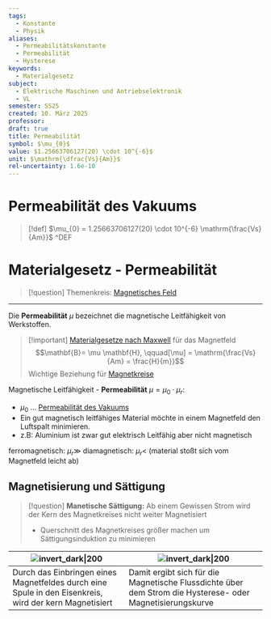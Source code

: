```yaml
---
tags:
  - Konstante
  - Physik
aliases:
  - Permeabilitätskonstante
  - Permeabilität
  - Hysterese
keywords:
  - Materialgesetz
subject:
  - Elektrische Maschinen und Antriebselektronik
  - VL
semester: SS25
created: 10. März 2025
professor: 
draft: true
title: Permeabilität
symbol: $\mu_{0}$
value: $1.25663706127(20) \cdot 10^{-6}$
unit: $\mathrm{\dfrac{Vs}{Am}}$
rel-uncertainty: 1.6e-10
---
```


# Permeabilität des Vakuums

> [!def] $\mu_{0} = 1.25663706127(20) \cdot 10^{-6} \mathrm{\frac{Vs}{Am}}$ ^DEF

# Materialgesetz - Permeabilität

> [!question] Themenkreis: [Magnetisches Feld](Magnetisches%20Feld.md)

---

Die **Permeabilität** $\mu$ bezeichnet die magnetische Leitfähigkeit von Werkstoffen. 

> [!important] [Materialgesetze nach Maxwell](Maxwell.md#^MATG) für das Magnetfeld
> $$\mathbf{B}= \mu \mathbf{H}, \qquad[\mu] = \mathrm{\frac{Vs}{Am} = \frac{H}{m}}$$
> Wichtige Beziehung für [Magnetkreise](Maschinen/Magnetkreis.md)

Magnetische Leitfähigkeit - **Permeabilität** $\mu = \mu_{0}\cdot\mu_{r}$:
- $\mu_{0}$ ... [Permeabilität des Vakuums](#^DEF)
- Ein gut magnetisch leitfähiges Material möchte in einem Magnetfeld den Luftspalt minimieren.
- z.B: Aluminium ist zwar gut elektrisch Leitfähig aber nicht magnetisch

ferromagnetisch: $\mu_{r} \gg$ 
diamagnetisch: $\mu_{r}<$ (material stoßt sich vom Magnetfeld leicht ab)

## Magnetisierung und Sättigung

> [!question] **Manetische Sättigung:** Ab einem Gewissen Strom wird der Kern des Magnetkreises nicht weiter Magnetisiert
> - Querschnitt des Magnetkreises größer machen um Sättigungsinduktion zu minimieren

| ![invert_dark\|200](assets/Mkreis.png)                                                                 | ![invert_dark\|200](assets/Mkurve.png)                                                                    |
| ------------------------------------------------------------------------------------------------------ | --------------------------------------------------------------------------------------------------------- |
| Durch das Einbringen eines Magnetfeldes durch eine Spule in den Eisenkreis, wird der kern Magnetisiert | Damit ergibt sich für die Magnetische Flussdichte über dem Strom die Hysterese- oder Magnetisierungskurve |

